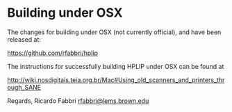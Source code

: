 Building under OSX
==================

The changes for building under OSX (not currently official),
and have been released at:

https://github.com/rfabbri/hplip

The instructions for successfully building HPLIP under OSX can be found at

http://wiki.nosdigitais.teia.org.br/Mac#Using_old_scanners_and_printers_through_SANE

Regards,
Ricardo Fabbri <rfabbri@lems.brown.edu>
